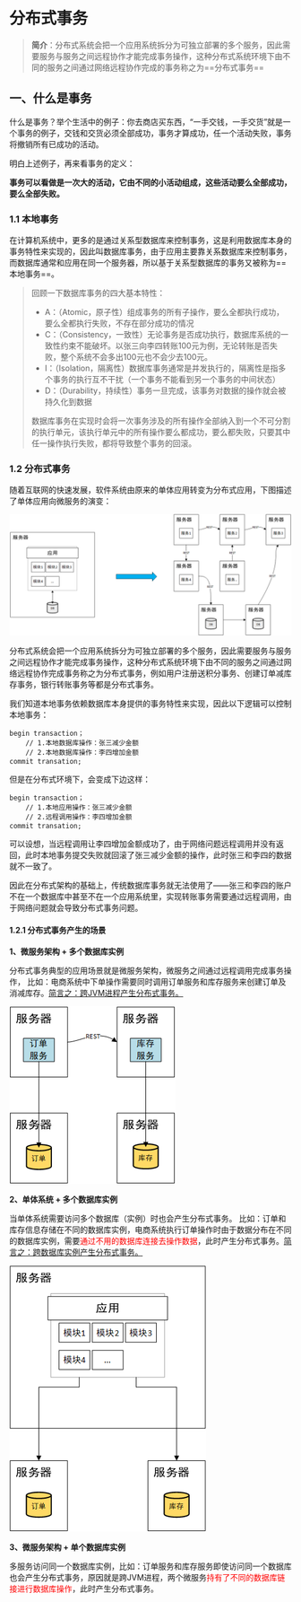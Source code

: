 # 分布式事务

>   **简介**：分布式系统会把一个应用系统拆分为可独立部署的多个服务，因此需要服务与服务之间远程协作才能完成事务操作，这种分布式系统环境下由不同的服务之间通过网络远程协作完成的事务称之为==分布式事务==

## 一、什么是事务

什么是事务？举个生活中的例子：你去商店买东西，“一手交钱，一手交货”就是一个事务的例子，交钱和交货必须全部成功，事务才算成功，任一个活动失败，事务将撤销所有已成功的活动。

明白上述例子，再来看事务的定义：

**事务可以看做是一次大的活动，它由不同的小活动组成，这些活动要么全部成功，要么全部失败。**



### 1.1 本地事务

在计算机系统中，更多的是通过关系型数据库来控制事务，这是利用数据库本身的事务特性来实现的，因此叫数据库事务，由于应用主要靠关系数据库来控制事务，而数据库通常和应用在同一个服务器，所以基于关系型数据库的事务又被称为==本地事务==。

>   回顾一下数据库事务的四大基本特性：
>
>   -   A：（Atomic，原子性）组成事务的所有子操作，要么全都执行成功，要么全都执行失败，不存在部分成功的情况
>   -   C：（Consistency，一致性）无论事务是否成功执行，数据库系统的一致性约束不能破坏。以张三向李四转账100元为例，无论转账是否失败，整个系统不会多出100元也不会少去100元。
>   -   I：（Isolation，隔离性）数据库事务通常是并发执行的，隔离性是指多个事务的执行互不干扰（一个事务不能看到另一个事务的中间状态）
>   -   D：（Durability，持续性）事务一旦完成，该事务对数据的操作就会被持久化到数据
>
>   数据库事务在实现时会将一次事务涉及的所有操作全部纳入到一个不可分割的执行单元，该执行单元中的所有操作要么都成功，要么都失败，只要其中任一操作执行失败，都将导致整个事务的回滚。



### 1.2 分布式事务

随着互联网的快速发展，软件系统由原来的单体应用转变为分布式应用，下图描述了单体应用向微服务的演变：

![image-20211209222437426](markdown/分布式事务基础理论.assets/image-20211209222437426.png)

分布式系统会把一个应用系统拆分为可独立部署的多个服务，因此需要服务与服务之间远程协作才能完成事务操作，这种分布式系统环境下由不同的服务之间通过网络远程协作完成事务称之为分布式事务，例如用户注册送积分事务、创建订单减库存事务，银行转账事务等都是分布式事务。

我们知道本地事务依赖数据库本身提供的事务特性来实现，因此以下逻辑可以控制本地事务：

```text
begin transaction；
	// 1.本地数据库操作：张三减少金额
	// 2.本地数据库操作：李四增加金额
commit transation;
```

但是在分布式环境下，会变成下边这样：

```text
begin transaction；
	// 1.本地应用操作：张三减少金额
	// 2.远程调用操作：李四增加金额
commit transation;
```

可以设想，当远程调用让李四增加金额成功了，由于网络问题远程调用并没有返回，此时本地事务提交失败就回滚了张三减少金额的操作，此时张三和李四的数据就不一致了。

因此在分布式架构的基础上，传统数据库事务就无法使用了——张三和李四的账户不在一个数据库中甚至不在一个应用系统里，实现转账事务需要通过远程调用，由于网络问题就会导致分布式事务问题。

#### 1.2.1 分布式事务产生的场景

**1、微服务架构 + 多个数据库实例**

分布式事务典型的应用场景就是微服务架构，微服务之间通过远程调用完成事务操作， 比如：电商系统中下单操作需要同时调用订单服务和库存服务来创建订单及消减库存。<u>简言之：跨JVM进程产生分布式事务。</u>

![image-20211209224115302](markdown/分布式事务基础理论.assets/image-20211209224115302.png)



**2、单体系统 + 多个数据库实例**

当单体系统需要访问多个数据库（实例）时也会产生分布式事务。 比如：订单和库存信息存储在不同的数据库实例，电商系统执行订单操作时由于数据分布在不同的数据库实例，需要<font color = red>通过不用的数据库连接去操作数据</font>，此时产生分布式事务。<u>简言之：跨数据库实例产生分布式事务。</u>

![image-20211209225120733](markdown/分布式事务基础理论.assets/image-20211209225120733.png)



**3、微服务架构 + 单个数据库实例**

多服务访问同一个数据库实例，比如：订单服务和库存服务即使访问同一个数据库也会产生分布式事务，原因就是跨JVM进程，两个微服务<font color = red>持有了不同的数据库链接进行数据库操作</font>，此时产生分布式事务。

